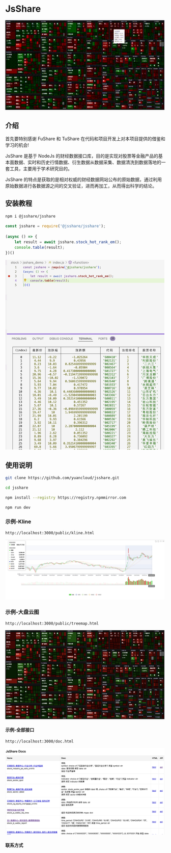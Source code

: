 # JsShare
<img src="./images/treemap.gif" alt="demo" width="500" />

## 介绍
首先要特别感谢 FuShare 和 TuShare 在代码和项目开发上对本项目提供的借鉴和学习的机会!

JsShare 是基于 NodeJs 的财经数据接口库，目的是实现对股票等金融产品的基本面数据、实时和历史行情数据、衍生数据从数据采集、数据清洗到数据落地的一套工具，主要用于学术研究目的。

JsShare 的特点是获取的是相对权威的财经数据网站公布的原始数据，通过利用原始数据进行各数据源之间的交叉验证，进而再加工，从而得出科学的结论。

## 安装教程
```bash
npm i @jsshare/jsshare
```

```javascript
const jsshare = require('@jsshare/jsshare');

(async () => {
    let result = await jsshare.stock_hot_rank_em();
    console.table(result);
})()
```
<img src="./images/demo.jpg" alt="demo" width="500" />

## 使用说明
```bash 
git clone https://github.com/yuancloud/jsshare.git 
```
```bash
cd jsshare
```
```bash
npm install --registry https://registry.npmmirror.com
```
```bash
npm run dev
```
### 示例-Kline
```url
http://localhost:3000/public/kline.html
```
<img src="./images/kline.jpg" alt="demo" width="500" />


### 示例-大盘云图
```url
http://localhost:3000/public/treemap.html
```
<img src="./images/treemap.jpg" alt="demo" width="500" />


#### 示例-全部接口
```url
http://localhost:3000/doc.html
```
<img src="./images/docs.jpg" alt="demo" width="500" />

#### 联系方式
